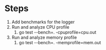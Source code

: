 # Steps

1. Add benchmarks for the logger
1. Run and analyze CPU profile
   1. go test --bench=. -cpuprofile=cpu.out 
1. Run and analyze memory profile
   1. go test --bench=. -memprofile=mem.out 
